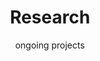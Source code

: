 ---
widget: portfolio
headless: true
active: true
weight: 8
title: "Research"
subtitle: "ongoing projects"

content:
  page_type: project
  filter_default: 0
  filter_button:
    - name: All
      tag: '*'

design:
  columns: '2'
  view: card
  flip_alt_rows: false
---
